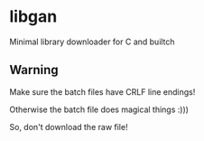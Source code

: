 # libgan
Minimal library downloader for C and builtch

## Warning
Make sure the batch files have CRLF line endings!

Otherwise the batch file does magical things :)))

So, don't download the raw file!
